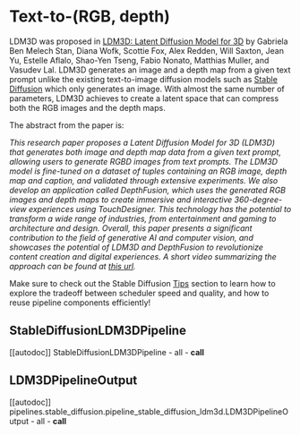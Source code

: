 <!--Copyright 2023 The Intel Labs Team Authors and HuggingFace Team. All rights reserved.

Licensed under the Apache License, Version 2.0 (the "License"); you may not use this file except in compliance with
the License. You may obtain a copy of the License at

http://www.apache.org/licenses/LICENSE-2.0

Unless required by applicable law or agreed to in writing, software distributed under the License is distributed on
an "AS IS" BASIS, WITHOUT WARRANTIES OR CONDITIONS OF ANY KIND, either express or implied. See the License for the
specific language governing permissions and limitations under the License.
-->

# Text-to-(RGB, depth)

LDM3D was proposed in [LDM3D: Latent Diffusion Model for 3D](https://huggingface.co/papers/2305.10853) by Gabriela Ben Melech Stan, Diana Wofk, Scottie Fox, Alex Redden, Will Saxton, Jean Yu, Estelle Aflalo, Shao-Yen Tseng, Fabio Nonato, Matthias Muller, and Vasudev Lal. LDM3D generates an image and a depth map from a given text prompt unlike the existing text-to-image diffusion models such as [Stable Diffusion](./overview) which only generates an image. With almost the same number of parameters, LDM3D achieves to create a latent space that can compress both the RGB images and the depth maps. 

The abstract from the paper is:

*This research paper proposes a Latent Diffusion Model for 3D (LDM3D) that generates both image and depth map data from a given text prompt, allowing users to generate RGBD images from text prompts. The LDM3D model is fine-tuned on a dataset of tuples containing an RGB image, depth map and caption, and validated through extensive experiments. We also develop an application called DepthFusion, which uses the generated RGB images and depth maps to create immersive and interactive 360-degree-view experiences using TouchDesigner. This technology has the potential to transform a wide range of industries, from entertainment and gaming to architecture and design. Overall, this paper presents a significant contribution to the field of generative AI and computer vision, and showcases the potential of LDM3D and DepthFusion to revolutionize content creation and digital experiences. A short video summarizing the approach can be found at [this url](https://t.ly/tdi2).*

<Tip>

Make sure to check out the Stable Diffusion [Tips](overview#tips) section to learn how to explore the tradeoff between scheduler speed and quality, and how to reuse pipeline components efficiently!

</Tip>

## StableDiffusionLDM3DPipeline

[[autodoc]] StableDiffusionLDM3DPipeline
	- all
	- __call__

## LDM3DPipelineOutput

[[autodoc]] pipelines.stable_diffusion.pipeline_stable_diffusion_ldm3d.LDM3DPipelineOutput
	- all
	- __call__
